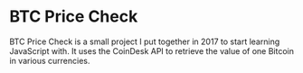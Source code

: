 # BTC Price Check

BTC Price Check is a small project I put together in 2017 to start learning JavaScript with. It uses the CoinDesk API to retrieve the value of one Bitcoin in various currencies.
